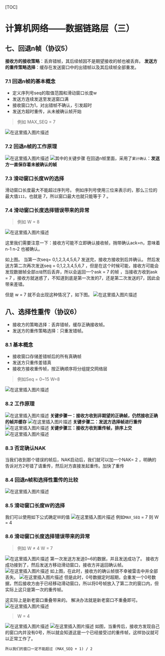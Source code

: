 [TOC]

# 计算机网络——数据链路层（三）
## 七、回退n帧（协议5）
**接收方的接收策略**：丢弃错帧，其后续帧因不是期望接收的帧也被丢弃。
**发送方的重传策略选择**：缓存在发送窗口中的出错帧以及其后续帧全部重发。
### 7.1 回退n帧的基本概念
- 定义序列号seq的取值范围和滑动窗口长度w
- 发送方连续发送至发送窗口满
- 接收窗口为1，对出错帧不确认，引发超时
- 发送方超时重传，从未被确认帧开始

>例如 MAX_SEQ = 7

![在这里插入图片描述](https://img-blog.csdnimg.cn/20190731202335692.png?x-oss-process=image/watermark,type_ZmFuZ3poZW5naGVpdGk,shadow_10,text_aHR0cHM6Ly9ibG9nLmNzZG4ubmV0L0NvZGVGYXJtZXJfXw==,size_16,color_FFFFFF,t_70)
### 7.2 回退n帧的工作原理
![在这里插入图片描述](https://img-blog.csdnimg.cn/20190731202415182.png?x-oss-process=image/watermark,type_ZmFuZ3poZW5naGVpdGk,shadow_10,text_aHR0cHM6Ly9ibG9nLmNzZG4ubmV0L0NvZGVGYXJtZXJfXw==,size_16,color_FFFFFF,t_70)
![**其中的关键步骤**](https://img-blog.csdnimg.cn/20190731202820911.png?x-oss-process=image/watermark,type_ZmFuZ3poZW5naGVpdGk,shadow_10,text_aHR0cHM6Ly9ibG9nLmNzZG4ubmV0L0NvZGVGYXJtZXJfXw==,size_16,color_FFFFFF,t_70)
在回退n帧里面，采用了`累计确认`：**发送方一直保存着未被确认的帧**
### 7.3 滑动窗口长度W的选择
滑动窗口长度最大不能超过序列号。
例如序列号使用三位来表示的，那么三位的最大值`111`，也就是 7，所以窗口最大也就只能等于 7 。
### 7.4 滑动窗口长度选择错误带来的异常
>例如 W = 8

![在这里插入图片描述](https://img-blog.csdnimg.cn/20190731203524484.png?x-oss-process=image/watermark,type_ZmFuZ3poZW5naGVpdGk,shadow_10,text_aHR0cHM6Ly9ibG9nLmNzZG4ubmV0L0NvZGVGYXJtZXJfXw==,size_16,color_FFFFFF,t_70)

这里我们需要注意一下：接收方可能不立即确认接收帧，捎带确认ack=n，意味着n-1 n-2 也被确认。

如上图。
当第一次seq= 0,1,2,3,4,5,6,7 发送完，接收方接收到后并确认。
然后发送方第二次再次发送seq = 0,1,2,3,4,5,6,7 ，但是在这个时候可能，接收方可能会发现数据帧全部`出错`然后丢弃，所以会返回一个ask = 7 的帧 ，当接收方收到ask = 7 ，接收方就迷惑了，不知道到底是第一次发的7，还是第二次发送的7，因此会带来差错。

但是 w = 7 就不会出现这种情况了，如下图。
![在这里插入图片描述](https://img-blog.csdnimg.cn/20190731205204231.png?x-oss-process=image/watermark,type_ZmFuZ3poZW5naGVpdGk,shadow_10,text_aHR0cHM6Ly9ibG9nLmNzZG4ubmV0L0NvZGVGYXJtZXJfXw==,size_16,color_FFFFFF,t_70)
## 八、选择性重传（协议6）
- 接收方的策略选择：丢弃错帧，缓存正确接收帧。
- 发送方的重传策略选择：只重发错帧。
### 8.1 基本概念
- 接收窗口存储差错帧后的所有真确帧
- 发送方只重传差错真
- 接收方接收重传帧，按正确顺序将分组提交网络层
> 例如Seq = 0~15    W=8

![在这里插入图片描述](https://img-blog.csdnimg.cn/20190731205833522.png?x-oss-process=image/watermark,type_ZmFuZ3poZW5naGVpdGk,shadow_10,text_aHR0cHM6Ly9ibG9nLmNzZG4ubmV0L0NvZGVGYXJtZXJfXw==,size_16,color_FFFFFF,t_70)
### 8.2 工作原理
![在这里插入图片描述](https://img-blog.csdnimg.cn/2019073120585938.png?x-oss-process=image/watermark,type_ZmFuZ3poZW5naGVpdGk,shadow_10,text_aHR0cHM6Ly9ibG9nLmNzZG4ubmV0L0NvZGVGYXJtZXJfXw==,size_16,color_FFFFFF,t_70)
**关键步骤一：接收方收到非期望的正确帧，仍然接收正确的帧并缓存**
![在这里插入图片描述](https://img-blog.csdnimg.cn/20190731210006255.png?x-oss-process=image/watermark,type_ZmFuZ3poZW5naGVpdGk,shadow_10,text_aHR0cHM6Ly9ibG9nLmNzZG4ubmV0L0NvZGVGYXJtZXJfXw==,size_16,color_FFFFFF,t_70)
**关键步骤二：发送方选择帧进行重传**
![在这里插入图片描述](https://img-blog.csdnimg.cn/2019073121045442.png?x-oss-process=image/watermark,type_ZmFuZ3poZW5naGVpdGk,shadow_10,text_aHR0cHM6Ly9ibG9nLmNzZG4ubmV0L0NvZGVGYXJtZXJfXw==,size_16,color_FFFFFF,t_70)
**关键步骤三：接收方收到重传帧，排序上交**
![在这里插入图片描述](https://img-blog.csdnimg.cn/20190731210602570.png?x-oss-process=image/watermark,type_ZmFuZ3poZW5naGVpdGk,shadow_10,text_aHR0cHM6Ly9ibG9nLmNzZG4ubmV0L0NvZGVGYXJtZXJfXw==,size_16,color_FFFFFF,t_70)
### 8.3 否定确认NAK
 当我们收到那个错误的帧后，NAK启动后，我们就可以加一个NAK= 2 ，明确的告诉对方2号错了请重传，然后对方直接发起重传。加快了重传
### 8.4 回退n帧和选择性重传的比较
![在这里插入图片描述](https://img-blog.csdnimg.cn/2019073121090491.png?x-oss-process=image/watermark,type_ZmFuZ3poZW5naGVpdGk,shadow_10,text_aHR0cHM6Ly9ibG9nLmNzZG4ubmV0L0NvZGVGYXJtZXJfXw==,size_16,color_FFFFFF,t_70)
### 8.5 滑动窗口长度W的选择
我们可以使用如下公式确定W的值
![在这里插入图片描述](https://img-blog.csdnimg.cn/20190731211037680.png)
例如`MAX_SEQ` = 7 则 W = 4
### 8.6 滑动窗口长度选择错误带来的异常
> 例如 W ≠ 4 W = 7

![在这里插入图片描述](https://img-blog.csdnimg.cn/20190731211354602.png?x-oss-process=image/watermark,type_ZmFuZ3poZW5naGVpdGk,shadow_10,text_aHR0cHM6Ly9ibG9nLmNzZG4ubmV0L0NvZGVGYXJtZXJfXw==,size_16,color_FFFFFF,t_70)
第一次发送方发送0~6的数据，并且发送成功了。
接收方成功接到了，然后发送方移动滑动窗口，接收方并返回确认帧。
![在这里插入图片描述](https://img-blog.csdnimg.cn/20190731211649943.png?x-oss-process=image/watermark,type_ZmFuZ3poZW5naGVpdGk,shadow_10,text_aHR0cHM6Ly9ibG9nLmNzZG4ubmV0L0NvZGVGYXJtZXJfXw==,size_16,color_FFFFFF,t_70)
如上图，在此时，接收方的确认帧很不幸被雷击中并全部丢失。
![在这里插入图片描述](https://img-blog.csdnimg.cn/2019073121183413.png?x-oss-process=image/watermark,type_ZmFuZ3poZW5naGVpdGk,shadow_10,text_aHR0cHM6Ly9ibG9nLmNzZG4ubmV0L0NvZGVGYXJtZXJfXw==,size_16,color_FFFFFF,t_70)
但是此时，0号数据定时超期，会重发一个0号数据，然后接收方由于已经移动滑动窗口，所以将0号帧放入了第二次的窗口内，但实际上这只是第一次的重传帧。

这实际上是新老窗口重叠带来的。
解决办法就是新老窗口不重叠即可。
![在这里插入图片描述](https://img-blog.csdnimg.cn/20190731212152364.png?x-oss-process=image/watermark,type_ZmFuZ3poZW5naGVpdGk,shadow_10,text_aHR0cHM6Ly9ibG9nLmNzZG4ubmV0L0NvZGVGYXJtZXJfXw==,size_16,color_FFFFFF,t_70)
> W = 4

![在这里插入图片描述](https://img-blog.csdnimg.cn/20190731212241550.png?x-oss-process=image/watermark,type_ZmFuZ3poZW5naGVpdGk,shadow_10,text_aHR0cHM6Ly9ibG9nLmNzZG4ubmV0L0NvZGVGYXJtZXJfXw==,size_16,color_FFFFFF,t_70)
![在这里插入图片描述](https://img-blog.csdnimg.cn/20190731212258296.png?x-oss-process=image/watermark,type_ZmFuZ3poZW5naGVpdGk,shadow_10,text_aHR0cHM6Ly9ibG9nLmNzZG4ubmV0L0NvZGVGYXJtZXJfXw==,size_16,color_FFFFFF,t_70)
如图，当重传后，接收方发现自己的窗口内并没有0号，所以就会知道这是一个已经接受过的重传帧，这样协议就可以正常工作了。

`所以我们的窗口一定不能超过 (MAX_SEQ + 1) / 2`